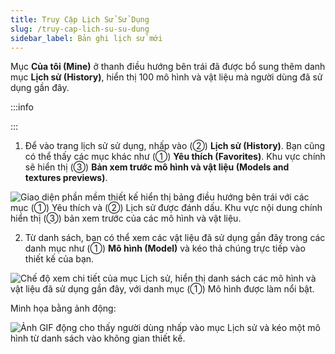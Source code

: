 ```yaml
---
title: Truy Cập Lịch Sử Sử Dụng
slug: /truy-cap-lich-su-su-dung
sidebar_label: Bản ghi lịch sử mới
---
```


Mục **Của tôi (Mine)** ở thanh điều hướng bên trái đã được bổ sung thêm danh mục **Lịch sử (History)**, hiển thị 100 mô hình và vật liệu mà người dùng đã sử dụng gần đây.

:::info

:::

1. Để vào trang lịch sử sử dụng, nhấp vào (②) **Lịch sử (History)**. Bạn cũng có thể thấy các mục khác như (①) **Yêu thích (Favorites)**. Khu vực chính sẽ hiển thị (③) **Bản xem trước mô hình và vật liệu (Models and textures previews)**.

![Giao diện phần mềm thiết kế hiển thị bảng điều hướng bên trái với các mục (①) Yêu thích và (②) Lịch sử được đánh dấu. Khu vực nội dung chính hiển thị (③) bản xem trước của các mô hình và vật liệu.](https://storage.googleapis.com/jegavn_kb/images/b3088247-1e50-4560-b607-01dcbef5847c.png)

2. Từ danh sách, bạn có thể xem các vật liệu đã sử dụng gần đây trong các danh mục như (①) **Mô hình (Model)** và kéo thả chúng trực tiếp vào thiết kế của bạn.

![Chế độ xem chi tiết của mục Lịch sử, hiển thị danh sách các mô hình và vật liệu đã sử dụng gần đây, với danh mục (①) Mô hình được làm nổi bật.](https://storage.googleapis.com/jegavn_kb/images/bf5dc3f9-14ed-4f5b-9cc5-b91c2fc9a208.png)

Minh họa bằng ảnh động:

![Ảnh GIF động cho thấy người dùng nhấp vào mục Lịch sử và kéo một mô hình từ danh sách vào không gian thiết kế.](https://storage.googleapis.com/jegavn_kb/images/f55cb2d4-f49a-4cfc-b731-8ef42083df18.gif)
